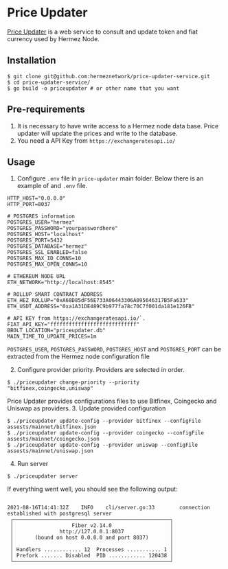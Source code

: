 # Price Updater
[Price Updater](https://github.com/hermeznetwork/price-updater-service/) is a web service to consult and update token and fiat currency used by Hermez Node.

## Installation
```
$ git clone git@github.com:hermeznetwork/price-updater-service.git
$ cd price-updater-service/
$ go build -o priceupdater # or other name that you want
```

## Pre-requirements
1. It is necessary to have write access to a Hermez node data base. Price updater will update the prices and write to the database.
2. You need a API Key from `https://exchangeratesapi.io/` 


## Usage
1. Configure `.env` file in `price-updater` main folder. Below there is an example of and `.env` file.

```
HTTP_HOST="0.0.0.0"
HTTP_PORT=8037

# POSTGRES information
POSTGRES_USER="hermez"
POSTGRES_PASSWORD="yourpasswordhere"
POSTGRES_HOST="localhost"
POSTGRES_PORT=5432
POSTGRES_DATABASE="hermez"
POSTGRES_SSL_ENABLED=false
POSTGRES_MAX_ID_CONNS=10
POSTGRES_MAX_OPEN_CONNS=10

# ETHEREUM NODE URL
ETH_NETWORK="http://localhost:8545"

# ROLLUP SMART CONTRACT ADDRESS
ETH_HEZ_ROLLUP="0xA68D85dF56E733A06443306A095646317B5Fa633"
ETH_USDT_ADDRESS="0xa1A31DE489C9b977fa78c70C7f001da181e126FB"

# API KEY from https://exchangeratesapi.io/`. 
FIAT_API_KEY="ffffffffffffffffffffffffffff"
BBOLT_LOCATION="priceupdater.db"
MAIN_TIME_TO_UPDATE_PRICES=1m
```

`POSTGRES_USER`, `POSTGRES_PASSWORD`, `POSTGRES_HOST` and `POSTGRES_PORT` can be extracted from the Hermez node configuration file

2. Configure provider priority. Providers are selected in order. 
```
$ ./priceupdater change-priority --priority "bitfinex,coingecko,uniswap"
```
Price Updater provides configurations files to use Bitfinex, Coingecko and Uniswap as providers.
3. Update provided configuration
```
$ ./priceupdater update-config --provider bitfinex --configFile assests/mainnet/bitfinex.json
$ ./priceupdater update-config --provider coingecko --configFile assests/mainnet/coingecko.json 
$ ./priceupdater update-config --provider uniswap --configFile assests/mainnet/uniswap.json 
```
4. Run server
```
$ ./priceupdater server
```

If everything went well, you should see the following output:
```

2021-08-16T14:41:32Z    INFO    cli/server.go:33        connection established with postgresql server
 ┌───────────────────────────────────────────────────┐ 
 │                   Fiber v2.14.0                   │ 
 │               http://127.0.0.1:8037               │ 
 │       (bound on host 0.0.0.0 and port 8037)       │ 
 │                                                   │ 
 │ Handlers ............ 12  Processes ........... 1 │ 
 │ Prefork ....... Disabled  PID ............ 120438 │ 
 └───────────────────────────────────────────────────┘ 
```
